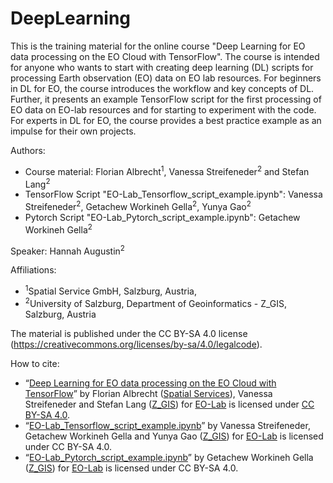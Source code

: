 # DeepLearning
This is the training material for the online course "Deep Learning for EO data processing on the EO Cloud with TensorFlow". The course is intended for anyone who wants to start with creating deep learning (DL) scripts for processing Earth observation (EO) data on EO lab resources. For beginners in DL for EO, the course introduces the workflow and key concepts of DL. Further, it presents an example TensorFlow script for the first processing of EO data on EO-lab resources and for starting to experiment with the code. For experts in DL for EO, the course provides a best practice example as an impulse for their own projects.

Authors:
* Course material: Florian Albrecht<sup>1</sup>, Vanessa Streifeneder<sup>2</sup> and Stefan Lang<sup>2</sup>
* TensorFlow Script "EO-Lab_Tensorflow_script_example.ipynb": Vanessa Streifeneder<sup>2</sup>, Getachew Workineh Gella<sup>2</sup>, Yunya Gao<sup>2</sup>
* Pytorch Script "EO-Lab_Pytorch_script_example.ipynb": Getachew Workineh Gella<sup>2</sup>

Speaker: Hannah Augustin<sup>2</sup> 

Affiliations:

* <sup>1</sup>Spatial Service GmbH, Salzburg, Austria,
* <sup>2</sup>University of Salzburg, Department of Geoinformatics - Z_GIS, Salzburg, Austria


The material is published under the CC BY-SA 4.0 license (https://creativecommons.org/licenses/by-sa/4.0/legalcode). 

How to cite:
*	“[Deep Learning for EO data processing on the EO Cloud with TensorFlow](https://github.com/CODE-DE-EO-Lab/E-Learning/tree/main/DeepLearning)” by Florian Albrecht ([Spatial Services](https://www.spatial-services.com/)), Vanessa Streifeneder and Stefan Lang ([Z_GIS](https://www.plus.ac.at/geoinformatik/?lang=en)) for [EO-Lab](https://eo-lab.org/en/) is licensed under [CC BY-SA 4.0](https://creativecommons.org/licenses/by-sa/4.0/legalcode).
*	“[EO-Lab_Tensorflow_script_example.ipynb](https://github.com/CODE-DE-EO-Lab/E-Learning/blob/main/DeepLearning/EO-Lab_Tensorflow_script_example.ipynb)” by Vanessa Streifeneder, Getachew Workineh Gella and Yunya Gao ([Z_GIS](https://www.plus.ac.at/geoinformatik/?lang=en)) for [EO-Lab](https://eo-lab.org/en/) is licensed under CC BY-SA 4.0.
*	“[EO-Lab_Pytorch_script_example.ipynb](https://github.com/CODE-DE-EO-Lab/E-Learning/blob/main/DeepLearning/EO-Lab_Pytorch_script_example_script_example.ipynb)” by Getachew Workineh Gella ([Z_GIS](https://www.plus.ac.at/geoinformatik/?lang=en)) for [EO-Lab](https://eo-lab.org/en/)  is licensed under CC BY-SA 4.0.
